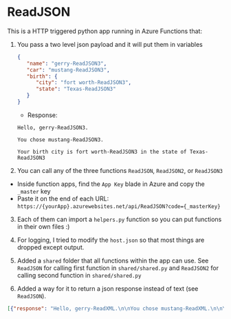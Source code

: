 # ReadJSON

This is a HTTP triggered python app running in Azure Functions that:

1. You pass a two level json payload and it will put them in variables

   ```json
   {
      "name": "gerry-ReadJSON3",
      "car": "mustang-ReadJSON3",
      "birth": {
         "city": "fort worth-ReadJSON3",
         "state": "Texas-ReadJSON3"
      }
   }
   ```

   - Response:

   ```
   Hello, gerry-ReadJSON3.

   You chose mustang-ReadJSON3.

   Your birth city is fort worth-ReadJSON3 in the state of Texas-ReadJSON3
   ```

2. You can call any of the three functions `ReadJSON`, `ReadJSON2`, or `ReadJSON3`
  - Inside function apps, find the `App Key` blade in Azure and copy the `_master` key
  - Paste it on the end of each URL: `https://{yourApp}.azurewebsites.net/api/ReadJSON?code={_masterKey}`

3. Each of them can import a `helpers.py` function so you can put functions in their own files :)

4. For logging, I tried to modify the `host.json` so that most things are dropped except output.

5. Added a `shared` folder that all functions within the app can use. See `ReadJSON` for calling first function in `shared/shared.py` and `ReadJSON2` for calling second function in `shared/shared.py`

6. Added a way for it to return a json response instead of text (see `ReadJSON`).

  ```json
  [{"response": "Hello, gerry-ReadXML.\n\nYou chose mustang-ReadXML.\n\nYour birth city is fort worth-ReadXML in the state of Texas-ReadXML", "date_time": "2020-11-30-21-23-29"}]
  ```